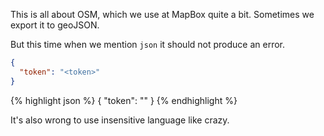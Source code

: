 This is all about OSM, which we use at MapBox
quite a bit. Sometimes we export it to geoJSON.

But this time when we mention `json` it should not
produce an error.

```json
{
  "token": "<token>"
}
```

{% highlight json %}
{
  "token": "<token>"
}
{% endhighlight %}

It's also wrong to use insensitive language like crazy.

